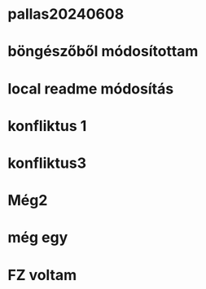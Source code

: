 # pallas20240608
# böngészőből módosítottam
# local readme módosítás
# konfliktus 1
# konfliktus3
# Még2
#  még egy
# FZ voltam
